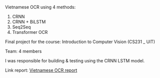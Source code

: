 Vietnamese OCR using 4 methods:
1. CRNN 
2. CRNN + BiLSTM
3. Seq2Seq 
4. Transformer OCR

Final project for the course: Introduction to Computer Vision (CS231 _ UIT) 

Team: 4 members

I was responsible for building & testing using the CRNN LSTM model.

Link report: [Vietnamese OCR report](https://www.canva.com/design/DAGnx8w9MfY/Hkskih1ieYXTTi7fZBFV3g/view?utm_content=DAGnx8w9MfY&utm_campaign=designshare&utm_medium=link2&utm_source=uniquelinks&utlId=h71517a5b60)
